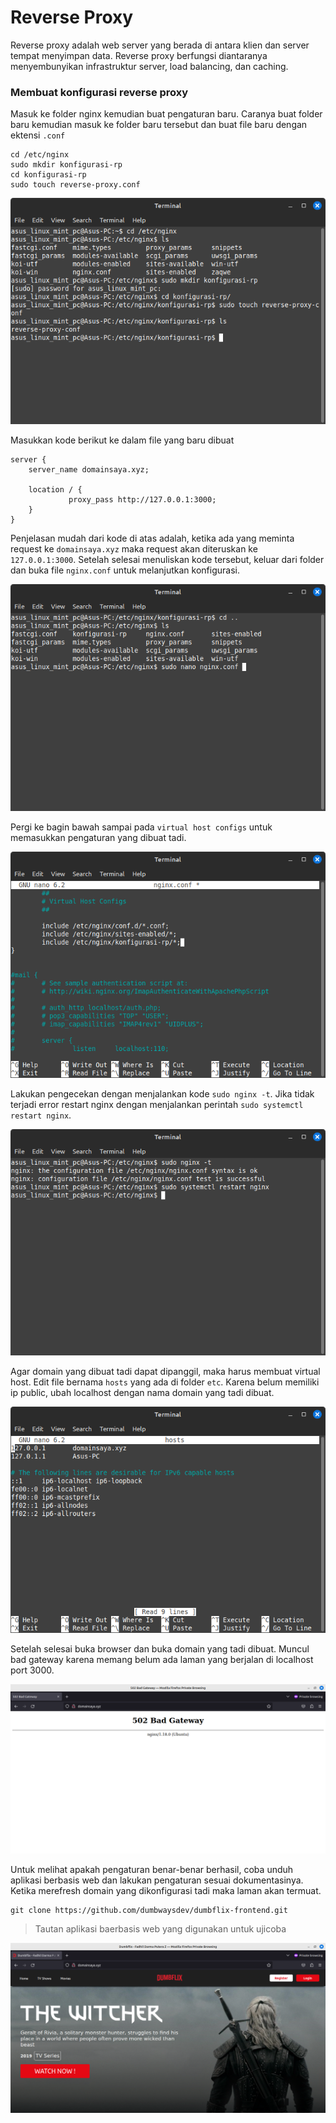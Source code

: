 # Reverse Proxy

Reverse proxy adalah web server yang berada di antara klien dan server tempat menyimpan data. Reverse proxy berfungsi diantaranya menyembunyikan infrastruktur server, load balancing, dan caching.

### Membuat konfigurasi reverse proxy

Masuk ke folder nginx kemudian buat pengaturan baru. Caranya buat folder baru kemudian masuk ke folder baru tersebut dan buat file baru dengan ektensi `.conf`

    cd /etc/nginx
    sudo mkdir konfigurasi-rp
    cd konfigurasi-rp
    sudo touch reverse-proxy.conf

![gambar file baru](https://github.com/Dyno12323/devops-batch-19/blob/master/devops-batch-19/stage-1/day-6/images/02-reverse-proxy/rp-file%20baru.png)

Masukkan kode berikut ke dalam file yang baru dibuat

    server { 
        server_name domainsaya.xyz; 
      
        location / { 
                 proxy_pass http://127.0.0.1:3000;
        }
    }

Penjelasan mudah dari kode di atas adalah, ketika ada yang meminta request ke `domainsaya.xyz` maka request akan diteruskan ke `127.0.0.1:3000`. Setelah selesai menuliskan kode tersebut, keluar dari folder dan buka file `nginx.conf` untuk melanjutkan konfigurasi.

![gambar konfig nginx](https://github.com/Dyno12323/devops-batch-19/blob/master/devops-batch-19/stage-1/day-6/images/02-reverse-proxy/rp-konfig-nginx.png)

Pergi ke bagin bawah sampai pada `virtual host configs` untuk memasukkan pengaturan yang dibuat tadi.

![gambar konfigurasi virtual host](https://github.com/Dyno12323/devops-batch-19/blob/master/devops-batch-19/stage-1/day-6/images/02-reverse-proxy/rp-konfigurasi-virtual-host.png)

Lakukan pengecekan dengan menjalankan kode `sudo nginx -t`. Jika tidak terjadi error restart nginx dengan menjalankan perintah `sudo systemctl restart nginx`. 

![gambar tes syntax](https://github.com/Dyno12323/devops-batch-19/blob/master/devops-batch-19/stage-1/day-6/images/02-reverse-proxy/rp-tes-syntax.png)

Agar domain yang dibuat tadi dapat dipanggil, maka harus membuat virtual host. Edit file bernama `hosts` yang ada di folder `etc`. Karena belum memiliki ip public, ubah localhost dengan nama domain yang tadi dibuat. 

![gambar membuat virtual host](https://github.com/Dyno12323/devops-batch-19/blob/master/devops-batch-19/stage-1/day-6/images/02-reverse-proxy/rp-membuat-virtual-host.png)

Setelah selesai buka browser dan buka domain yang tadi dibuat. Muncul bad gateway karena memang belum ada laman yang berjalan di localhost port 3000.

![gambar bad gateway](https://github.com/Dyno12323/devops-batch-19/blob/master/devops-batch-19/stage-1/day-6/images/02-reverse-proxy/rp-bad-gateway.png)

Untuk melihat apakah pengaturan benar-benar berhasil, coba unduh aplikasi berbasis web dan lakukan pengaturan sesuai dokumentasinya. Ketika merefresh domain yang dikonfigurasi tadi maka laman akan termuat.

    git clone https://github.com/dumbwaysdev/dumbflix-frontend.git

> Tautan aplikasi baerbasis web yang digunakan untuk ujicoba

![gambar uji coba](https://github.com/Dyno12323/devops-batch-19/blob/master/devops-batch-19/stage-1/day-6/images/02-reverse-proxy/rp-ujicoba.png)
